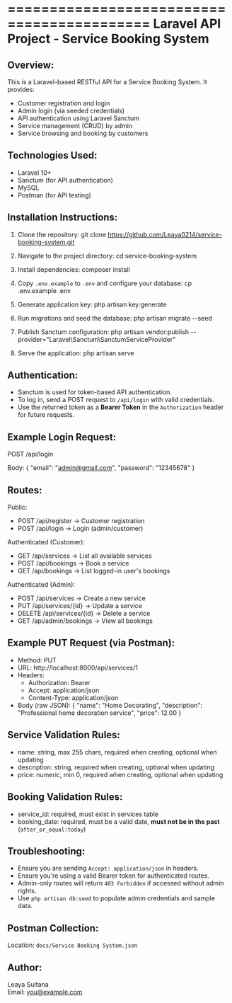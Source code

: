 ===========================================
Laravel API Project - Service Booking System
===========================================

Overview:
---------
This is a Laravel-based RESTful API for a Service Booking System. It provides:

- Customer registration and login
- Admin login (via seeded credentials)
- API authentication using Laravel Sanctum
- Service management (CRUD) by admin
- Service browsing and booking by customers

Technologies Used:
------------------
- Laravel 10+
- Sanctum (for API authentication)
- MySQL
- Postman (for API testing)

Installation Instructions:
--------------------------
1. Clone the repository:
   git clone https://github.com/Leaya0214/service-booking-system.git

2. Navigate to the project directory:
   cd service-booking-system

3. Install dependencies:
   composer install

4. Copy `.env.example` to `.env` and configure your database:
   cp .env.example .env

5. Generate application key:
   php artisan key:generate

6. Run migrations and seed the database:
   php artisan migrate --seed

7. Publish Sanctum configuration:
   php artisan vendor:publish --provider="Laravel\Sanctum\SanctumServiceProvider"

8. Serve the application:
   php artisan serve

Authentication:
---------------
- Sanctum is used for token-based API authentication.
- To log in, send a POST request to `/api/login` with valid credentials.
- Use the returned token as a **Bearer Token** in the `Authorization` header for future requests.

Example Login Request:
----------------------
POST /api/login

Body:
{
    "email": "admin@gmail.com",
    "password": "12345678"
}

Routes:
-------
Public:
- POST   /api/register             → Customer registration
- POST   /api/login                → Login (admin/customer)

Authenticated (Customer):
- GET    /api/services             → List all available services
- POST   /api/bookings             → Book a service
- GET    /api/bookings             → List logged-in user's bookings

Authenticated (Admin):
- POST   /api/services             → Create a new service
- PUT    /api/services/{id}        → Update a service
- DELETE /api/services/{id}        → Delete a service
- GET    /api/admin/bookings       → View all bookings

Example PUT Request (via Postman):
----------------------------------
- Method: PUT
- URL: http://localhost:8000/api/services/1
- Headers:
    - Authorization: Bearer <token>
    - Accept: application/json
    - Content-Type: application/json
- Body (raw JSON):
{
    "name": "Home Decorating",
    "description": "Professional home decoration service",
    "price": 12.00
}

Service Validation Rules:
-------------------------
- name: string, max 255 chars, required when creating, optional when updating
- description: string, required when creating, optional when updating
- price: numeric, min 0, required when creating, optional when updating

Booking Validation Rules:
-------------------------
- service_id: required, must exist in services table
- booking_date: required, must be a valid date, **must not be in the past** (`after_or_equal:today`)

Troubleshooting:
----------------
- Ensure you are sending `Accept: application/json` in headers.
- Ensure you're using a valid Bearer token for authenticated routes.
- Admin-only routes will return `403 Forbidden` if accessed without admin rights.
- Use `php artisan db:seed` to populate admin credentials and sample data.

Postman Collection:
-------------------
Location: `docs/Service Booking System.json`

Author:
-------
Leaya Sultana  
Email: you@example.com

